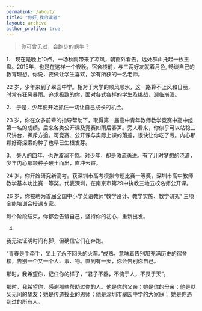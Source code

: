 ```yaml
---
permalink: /about/
title: "你好,我的读者"
layout: archive
author_profile: true
---
```


> 你可曾见过，会跑步的蜗牛？

1．
现在是晚上10点，一场秋雨带来了凉风，朝窗外看去，远处群山托起一枚玉盘。2015年，也是在这样一个夜晚，宿舍楼前，与三两好友就着月色, 畅谈自己的教育理想。你说，要做让学生喜欢，学有所获的一名老师。

22 岁，少年来到了翠园中学。相对于大学的顺风顺水，这一路算不上风和日丽，时常有狂风暴雨。追求极致的你，面对各式各样的学生及挑战，濒临崩溃。

2． 
于是，少年便开始抓住一切让自己成长的机会。

23 岁，你在众多前辈的指导帮助下，取得第一届高中青年教师教学竞赛中高中组第一名的成绩。后来各类公开课及竞赛如雨后春笋。旁人看来，你似乎可以站稳三尺讲台，挥斥方遒。可竞赛、公开课与实际上课的落差，很快让你吃了亏。内心那颗好奇探索的种子也早已生根发芽。

3．
旁人的四年，也许波澜不惊。对少年，却是激流勇进。有了儿时梦想的浇灌，少年内心那颗种子破土而出，直冲云霄。

24 岁，你开始研究新高考。获深圳市高考模拟命题比赛一等奖，深圳市高中教师教学基本功比赛一等奖。代表深圳，在南京市第29中执教三地五校名师公开课。

26 岁，你被聘为首届全国中小学英语教师“教学设计、教学实施、教学研究” 三项全能培训会授课专家。

每个阶段结束，你都会告诉自己，坚持你的初心，重新出发。

4.
我无法证明时间有脚，但确信它们在奔跑。

“青春是手牵手，坐上了永不回头的火车。”成熟，意味着告别那充满历史的宿舍楼，告别一个又一个人、事、物。直到有一天，你会告别你自己。

那时，我希望你，记住你的样子，“君子不器，不愧于人，不畏于天”。

那时，我希望你，感谢那些帮助过你的人。他是你的父亲；她是你的母亲；他是默契无间的挚友；她是传道授业的恩师；他是深圳市翠园中学的大家庭； 她是你遇到过的所有人。



